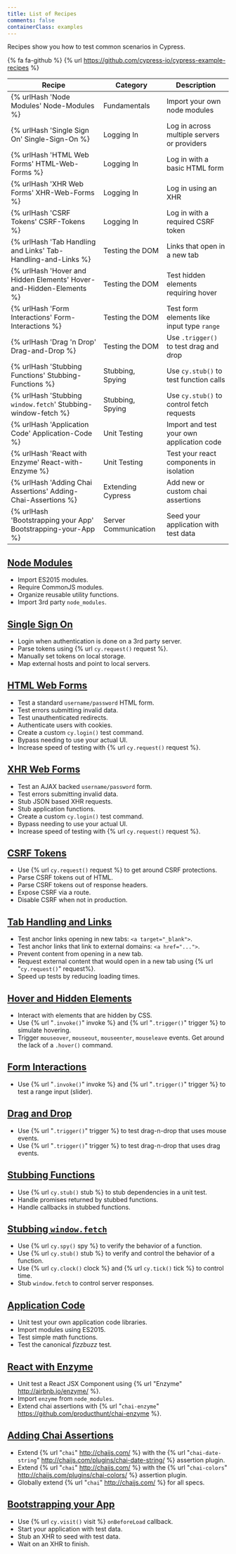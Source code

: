 ```yaml
---
title: List of Recipes
comments: false
containerClass: examples
---
```


Recipes show you how to test common scenarios in Cypress.

{% fa fa-github %} {% url  https://github.com/cypress-io/cypress-example-recipes %}

Recipe | Category | Description
--- | --- | ---
{% urlHash 'Node Modules' Node-Modules %} | Fundamentals | Import your own node modules
{% urlHash 'Single Sign On' Single-Sign-On %} | Logging In | Log in across multiple servers or providers
{% urlHash 'HTML Web Forms' HTML-Web-Forms %} | Logging In | Log in with a basic HTML form
{% urlHash 'XHR Web Forms' XHR-Web-Forms %} | Logging In | Log in using an XHR
{% urlHash 'CSRF Tokens' CSRF-Tokens %} | Logging In | Log in with a required CSRF token
{% urlHash 'Tab Handling and Links' Tab-Handling-and-Links %} | Testing the DOM | Links that open in a new tab
{% urlHash 'Hover and Hidden Elements' Hover-and-Hidden-Elements %} | Testing the DOM | Test hidden elements requiring hover
{% urlHash 'Form Interactions' Form-Interactions %} | Testing the DOM | Test form elements like input type `range`
{% urlHash 'Drag \'n Drop' Drag-and-Drop %} | Testing the DOM | Use `.trigger()` to test drag and drop
{% urlHash 'Stubbing Functions' Stubbing-Functions %} | Stubbing, Spying | Use `cy.stub()` to test function calls
{% urlHash 'Stubbing `window.fetch`' Stubbing-window-fetch %} | Stubbing, Spying | Use `cy.stub()` to control fetch requests
{% urlHash 'Application Code' Application-Code %} | Unit Testing | Import and test your own application code
{% urlHash 'React with Enzyme' React-with-Enzyme %} | Unit Testing | Test your react components in isolation
{% urlHash 'Adding Chai Assertions' Adding-Chai-Assertions %} | Extending Cypress | Add new or custom chai assertions
{% urlHash 'Bootstrapping your App' Bootstrapping-your-App %} | Server Communication | Seed your application with test data

## [Node Modules](https://github.com/cypress-io/cypress-example-recipes/blob/master/cypress/integration/es2015_commonjs_modules_spec.js)

- Import ES2015 modules.
- Require CommonJS modules.
- Organize reusable utility functions.
- Import 3rd party `node_modules`.

## [Single Sign On](https://github.com/cypress-io/cypress-example-recipes/blob/master/cypress/integration/logging_in_single_sign_on_spec.js)

- Login when authentication is done on a 3rd party server.
- Parse tokens using {% url `cy.request()` request %}.
- Manually set tokens on local storage.
- Map external hosts and point to local servers.

## [HTML Web Forms](https://github.com/cypress-io/cypress-example-recipes/blob/master/cypress/integration/logging_in_html_web_form_spec.js)

- Test a standard `username/password` HTML form.
- Test errors submitting invalid data.
- Test unauthenticated redirects.
- Authenticate users with cookies.
- Create a custom `cy.login()` test command.
- Bypass needing to use your actual UI.
- Increase speed of testing with {% url `cy.request()` request %}.

## [XHR Web Forms](https://github.com/cypress-io/cypress-example-recipes/blob/master/cypress/integration/logging_in_xhr_web_form_spec.js)

- Test an AJAX backed `username/password` form.
- Test errors submitting invalid data.
- Stub JSON based XHR requests.
- Stub application functions.
- Create a custom `cy.login()` test command.
- Bypass needing to use your actual UI.
- Increase speed of testing with {% url `cy.request()` request %}.

## [CSRF Tokens](https://github.com/cypress-io/cypress-example-recipes/blob/master/cypress/integration/logging_in_csrf_tokens_spec.js)

- Use {% url `cy.request()` request %} to get around CSRF protections.
- Parse CSRF tokens out of HTML.
- Parse CSRF tokens out of response headers.
- Expose CSRF via a route.
- Disable CSRF when not in production.

## [Tab Handling and Links](https://github.com/cypress-io/cypress-example-recipes/blob/master/cypress/integration/tab_handling_anchor_links_spec.js)

- Test anchor links opening in new tabs: `<a target="_blank">`.
- Test anchor links that link to external domains: `<a href="...">`.
- Prevent content from opening in a new tab.
- Request external content that would open in a new tab using {% url "`cy.request()`" request%}.
- Speed up tests by reducing loading times.

## [Hover and Hidden Elements](https://github.com/cypress-io/cypress-example-recipes/blob/master/cypress/integration/hover_hidden_elements_spec.js)

- Interact with elements that are hidden by CSS.
- Use {% url "`.invoke()`" invoke %} and {% url "`.trigger()`" trigger %} to simulate hovering.
- Trigger `mouseover`, `mouseout`, `mouseenter`, `mouseleave` events.
Get around the lack of a `.hover()` command.

## [Form Interactions](https://github.com/cypress-io/cypress-example-recipes/blob/master/cypress/integration/form_interactions_spec.js)

- Use {% url "`.invoke()`" invoke %} and {% url "`.trigger()`" trigger %} to test a range input (slider).

## [Drag and Drop](https://github.com/cypress-io/cypress-example-recipes/blob/master/cypress/integration/drag_n_drop_spec.js)

- Use {% url "`.trigger()`" trigger %} to test drag-n-drop that uses mouse events.
- Use {% url "`.trigger()`" trigger %} to test drag-n-drop that uses drag events.

## [Stubbing Functions](https://github.com/cypress-io/cypress-example-recipes/blob/master/cypress/integration/unit_test_stubbing_dependencies_spec.js)

- Use {% url `cy.stub()` stub %} to stub dependencies in a unit test.
- Handle promises returned by stubbed functions.
- Handle callbacks in stubbed functions.

## [Stubbing `window.fetch`](https://github.com/cypress-io/cypress-example-recipes/blob/master/cypress/integration/spy_stub_clock_spec.js)

- Use {% url `cy.spy()` spy %} to verify the behavior of a function.
- Use {% url `cy.stub()` stub %} to verify and control the behavior of a function.
- Use {% url `cy.clock()` clock %} and {% url `cy.tick()` tick %} to control time.
- Stub `window.fetch` to control server responses.


## [Application Code](https://github.com/cypress-io/cypress-example-recipes/blob/master/cypress/integration/unit_test_application_code_spec.js)

- Unit test your own application code libraries.
- Import modules using ES2015.
- Test simple math functions.
- Test the canonical *fizzbuzz* test.

## [React with Enzyme](https://github.com/cypress-io/cypress-example-recipes/blob/master/cypress/integration/unit_test_react_enzyme_spec.js)

- Unit test a React JSX Component using {% url "Enzyme" http://airbnb.io/enzyme/ %}.
- Import `enzyme` from `node_modules`.
- Extend chai assertions with {% url "`chai-enzyme`" https://github.com/producthunt/chai-enzyme %}.

## [Adding Chai Assertions](https://github.com/cypress-io/cypress-example-recipes/blob/master/cypress/integration/extending_chai_assertion_plugins_spec.js)

- Extend {% url "`chai`" http://chaijs.com/ %} with the {% url "`chai-date-string`" http://chaijs.com/plugins/chai-date-string/ %} assertion plugin.
- Extend {% url "`chai`" http://chaijs.com/ %} with the {% url "`chai-colors`" http://chaijs.com/plugins/chai-colors/ %} assertion plugin.
- Globally extend {% url "`chai`" http://chaijs.com/ %} for all specs.

## [Bootstrapping your App](https://github.com/cypress-io/cypress-example-recipes/blob/master/cypress/integration/bootstrapping_app_test_data_spec.js)

- Use {% url `cy.visit()` visit %} `onBeforeLoad` callback.
- Start your application with test data.
- Stub an XHR to seed with test data.
- Wait on an XHR to finish.
